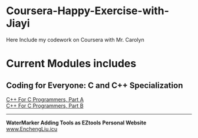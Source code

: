 # Coursera-Happy-Exercise-with-Jiayi
Here Include my codework on Coursera with Mr. Carolyn

Current Modules includes
=================
Coding for Everyone: C and C++ Specialization
-----------------
  [C++ For C Programmers, Part A](https://www.coursera.org/learn/c-plus-plus-a/)  
  [C++ For C Programmers, Part B](https://www.coursera.org/learn/c-plus-plus-b/)

-----------------

**WaterMarker Adding Tools as EZtools**
 **Personal Website** www.EnchengLiu.icu
